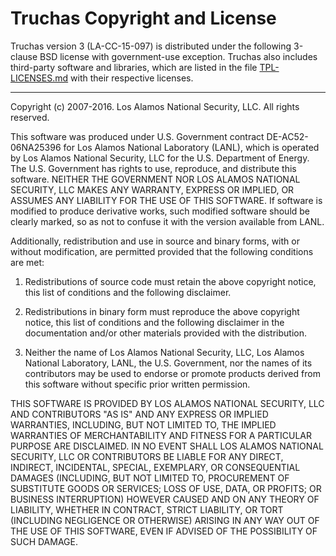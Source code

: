 Truchas Copyright and License
=============================
Truchas version 3 (LA-CC-15-097) is distributed under the following 3-clause
BSD license with government-use exception.  Truchas also includes third-party
software and libraries, which are listed in the file
[TPL-LICENSES.md](TPL-LICENSES.md) with their respective licenses.

--------------------------------------------------------------------------------

Copyright (c) 2007-2016. Los Alamos National Security, LLC.
All rights reserved.

This software was produced under U.S. Government contract DE-AC52-06NA25396
for Los Alamos National Laboratory (LANL), which is operated by Los Alamos
National Security, LLC for the U.S. Department of Energy. The U.S. Government
has rights to use, reproduce, and distribute this software.  NEITHER THE
GOVERNMENT NOR LOS ALAMOS NATIONAL SECURITY, LLC MAKES ANY WARRANTY, EXPRESS
OR IMPLIED, OR ASSUMES ANY LIABILITY FOR THE USE OF THIS SOFTWARE. If software
is modified to produce derivative works, such modified software should be
clearly marked, so as not to confuse it with the version available from LANL.

Additionally, redistribution and use in source and binary forms, with or
without modification, are permitted provided that the following conditions
are met:

1. Redistributions of source code must retain the above copyright notice,
   this list of conditions and the following disclaimer.

2. Redistributions in binary form must reproduce the above copyright notice,
   this list of conditions and the following disclaimer in the documentation
   and/or other materials provided with the distribution.

3. Neither the name of Los Alamos National Security, LLC, Los Alamos National
   Laboratory, LANL, the U.S. Government, nor the names of its contributors
   may be used to endorse or promote products derived from this software
   without specific prior written permission.

THIS SOFTWARE IS PROVIDED BY LOS ALAMOS NATIONAL SECURITY, LLC AND
CONTRIBUTORS "AS IS" AND ANY EXPRESS OR IMPLIED WARRANTIES, INCLUDING,
BUT NOT LIMITED TO, THE IMPLIED WARRANTIES OF MERCHANTABILITY AND FITNESS
FOR A PARTICULAR PURPOSE ARE DISCLAIMED. IN NO EVENT SHALL LOS ALAMOS
NATIONAL SECURITY, LLC OR CONTRIBUTORS BE LIABLE FOR ANY DIRECT, INDIRECT,
INCIDENTAL, SPECIAL, EXEMPLARY, OR CONSEQUENTIAL DAMAGES (INCLUDING, BUT
NOT LIMITED TO, PROCUREMENT OF SUBSTITUTE GOODS OR SERVICES; LOSS OF USE,
DATA, OR PROFITS; OR BUSINESS INTERRUPTION) HOWEVER CAUSED AND ON ANY
THEORY OF LIABILITY, WHETHER IN CONTRACT, STRICT LIABILITY, OR TORT
(INCLUDING NEGLIGENCE OR OTHERWISE) ARISING IN ANY WAY OUT OF THE USE OF
THIS SOFTWARE, EVEN IF ADVISED OF THE POSSIBILITY OF SUCH DAMAGE.

